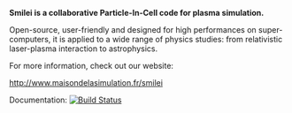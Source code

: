 **Smilei is a collaborative Particle-In-Cell code for plasma simulation.**

Open-source, user-friendly and designed for high performances on super-computers, it is applied to a wide range of physics studies: from relativistic laser-plasma interaction to astrophysics.

For more information, check out our website:

http://www.maisondelasimulation.fr/smilei

Documentation: [![Build Status](https://travis-ci.org/SmileiPIC/Smilei.svg?branch=master)](https://travis-ci.org/SmileiPIC/Smilei)
